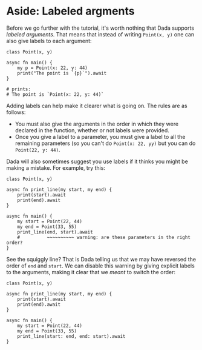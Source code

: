 # Aside: Labeled argments

Before we go further with the tutorial, it's worth nothing that Dada supports *labeled arguments*. That means that instead of writing `Point(x, y)` one can also give labels to each argument:

```
class Point(x, y)

async fn main() {
    my p = Point(x: 22, y: 44)
    print("The point is `{p}`").await
}

# prints:
# The point is `Point(x: 22, y: 44)`
```

Adding labels can help make it clearer what is going on. The rules are as follows:

* You must also give the arguments in the order in which they were declared in the function, whether or not labels were provided.
* Once you give a label to a parameter, you must give a label to all the remaining parameters (so you can't do `Point(x: 22, yy)` but you can do `Point(22, y: 44)`.

Dada will also sometimes suggest you use labels if it thinks you might be making a mistake. For example, try this:

```
class Point(x, y)

async fn print_line(my start, my end) {
    print(start).await
    print(end).await
}

async fn main() {
    my start = Point(22, 44)
    my end = Point(33, 55)
    print_line(end, start).await
    #          ~~~~~~~~~~ warning: are these parameters in the right order?
}
```

See the squiggly line? That is Dada telling us that we may have reversed the order of `end` and `start`. We can disable this warning by giving explicit labels to the arguments, making it clear that we *meant* to switch the order:

```
class Point(x, y)

async fn print_line(my start, my end) {
    print(start).await
    print(end).await
}

async fn main() {
    my start = Point(22, 44)
    my end = Point(33, 55)
    print_line(start: end, end: start).await
}
```